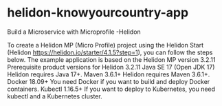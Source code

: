 # helidon-knowyourcountry-app
Build a Microservice with Microprofile -Helidon

To create a Helidon MP (Micro Profile) project using the Helidon Start (Helidon https://helidon.io/starter/4.1.5?step=1), you can follow the steps below.
The example application is based on the Helidon MP version 3.2.11
Prerequisite product versions for Helidon 3.2.11
Java SE 17 (Open JDK 17) 	Helidon requires Java 17+.
Maven 3.6.1+ 	Helidon requires Maven 3.6.1+.
Docker 18.09+ 	You need Docker if you want to build and deploy Docker containers.
Kubectl 1.16.5+  If you want to deploy to Kubernetes, you need kubectl and a Kubernetes cluster.
